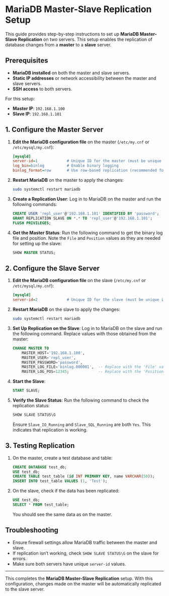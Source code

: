 # MariaDB Master-Slave Replication Setup

This guide provides step-by-step instructions to set up **MariaDB Master-Slave Replication** on two servers. This setup enables the replication of database changes from a **master** to a **slave** server.

## Prerequisites
- **MariaDB installed** on both the master and slave servers.
- **Static IP addresses** or network accessibility between the master and slave servers.
- **SSH access** to both servers.

For this setup:
- **Master IP**: `192.168.1.100`
- **Slave IP**: `192.168.1.101`

## 1. Configure the Master Server

1. **Edit the MariaDB configuration file** on the master (`/etc/my.cnf` or `/etc/mysql/my.cnf`):
    ```ini
    [mysqld]
    server-id=1             # Unique ID for the master (must be unique in the replication setup)
    log_bin=binlog          # Enable binary logging
    binlog_format=row       # Use row-based replication (recommended for consistency)
    ```

2. **Restart MariaDB** on the master to apply the changes:
    ```bash
    sudo systemctl restart mariadb
    ```

3. **Create a Replication User**:
    Log in to MariaDB on the master and run the following commands:
    ```sql
    CREATE USER 'repl_user'@'192.168.1.101' IDENTIFIED BY 'password';
    GRANT REPLICATION SLAVE ON *.* TO 'repl_user'@'192.168.1.101';
    FLUSH PRIVILEGES;
    ```

4. **Get the Master Status**:
    Run the following command to get the binary log file and position. Note the `File` and `Position` values as they are needed for setting up the slave:
    ```sql
    SHOW MASTER STATUS;
    ```

## 2. Configure the Slave Server

1. **Edit the MariaDB configuration file** on the slave (`/etc/my.cnf` or `/etc/mysql/my.cnf`):
    ```ini
    [mysqld]
    server-id=2             # Unique ID for the slave (must be unique in the replication setup)
    ```

2. **Restart MariaDB** on the slave to apply the changes:
    ```bash
    sudo systemctl restart mariadb
    ```

3. **Set Up Replication on the Slave**:
    Log in to MariaDB on the slave and run the following command. Replace values with those obtained from the master:
    ```sql
    CHANGE MASTER TO
        MASTER_HOST='192.168.1.100',
        MASTER_USER='repl_user',
        MASTER_PASSWORD='password',
        MASTER_LOG_FILE='binlog.000001',  -- Replace with the 'File' value from SHOW MASTER STATUS
        MASTER_LOG_POS=12345;             -- Replace with the 'Position' value from SHOW MASTER STATUS
    ```

4. **Start the Slave**:
    ```sql
    START SLAVE;
    ```

5. **Verify the Slave Status**:
    Run the following command to check the replication status:
    ```sql
    SHOW SLAVE STATUS\G
    ```
    Ensure `Slave_IO_Running` and `Slave_SQL_Running` are both `Yes`. This indicates that replication is working.

## 3. Testing Replication

1. On the master, create a test database and table:
    ```sql
    CREATE DATABASE test_db;
    USE test_db;
    CREATE TABLE test_table (id INT PRIMARY KEY, name VARCHAR(50));
    INSERT INTO test_table VALUES (1, 'Test');
    ```

2. On the slave, check if the data has been replicated:
    ```sql
    USE test_db;
    SELECT * FROM test_table;
    ```
    You should see the same data as on the master.

## Troubleshooting

- Ensure firewall settings allow MariaDB traffic between the master and slave.
- If replication isn’t working, check `SHOW SLAVE STATUS\G` on the slave for errors.
- Make sure both servers have unique `server-id` values.

---

This completes the **MariaDB Master-Slave Replication** setup. With this configuration, changes made on the master will be automatically replicated to the slave server.

